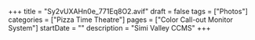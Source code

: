 +++
title = "Sy2vUXAHn0e_771Eq8O2.avif"
draft = false
tags = ["Photos"]
categories = ["Pizza Time Theatre"]
pages = ["Color Call-out Monitor System"]
startDate = ""
description = "Simi Valley CCMS"
+++
